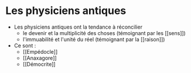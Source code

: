# Les physiciens antiques

- Les physiciens antiques ont la tendance à réconcilier
  - le devenir et la multiplicité des choses (témoignant par les [[sens]])
  - l'immuabilité et l'unité du réel (témoignant par la [[raison]])
- Ce sont :
  - [[Empédocle]]
  - [[Anaxagore]]
  - [[Démocrite]]